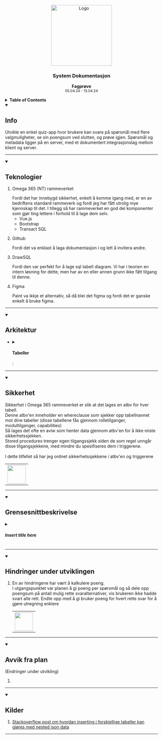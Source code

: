 <div align="center">
  <a href="https://github.com/ArvidWedtstein/Fagproove">
    <img src="https://content.energage.com/company-images/SE45893/SE45893_logo_orig.png" alt="Logo" width="200" height="200">
  </a>

  <h3 align="center">System Dokumentasjon</h3>

  <p align="center">
    <b>Fagprøve</b>
    <br />
    <sub>05.04.24 - 15.04.24</sub>
  </p>
</div>

<details>
  <summary>
    <b>Table of Contents</b>
  </summary>
  <ol>
    <li>
      <a href="#info">Info</a>
    </li>
    <li>
      <a href="#teknologier">Teknologier</a>
    </li>
    <li>
      <a href="#teknologier">Arkitektur</a>
       <ul>
        <li>
          <a href="#tabeller">Tabeller</a>
          <ul>
            <li>
              <a href="#sikkerhet-i-tabeller">Sikkerhet i Tabeller</a>
            </li>
          </ul>
        </li>
        <li>
          <a href="#views">Views</a>
        </li>
      </ul>
    </li>
    <li>
      <a href="#sikkerhet">Sikkerhet</a>
    </li>
    <li>
      <a href="#grensesnittbeskrivelse">Grensesnittbeskrivelse</a>
    </li>
    <li>
      <a href="#hindringer-under-utviklingen">Hindringer under utviklingen</a>
    </li>
    <li>
      <a href="#avvik-fra-plan">Avvik fra plan</a>
    </li>
    <li>
      <a href="#kilder">Kilder / Ressurser</a>
    </li>
  </ol>
</details>

<details open>
  <summary>
    <h2>Info</h2>
  </summary>
  <p>
    Utvikle en enkel quiz-app hvor brukere kan svare på spørsmål med flere valgmuligheter, se sin poengsum ved slutten, og prøve igjen. Spørsmål og metadata ligger på en server, med et dokumentert integrasjonslag mellom klient og server. 
  </p>  
  <hr>
</details>
<details open>
  <summary>
    <h2>Teknologier</h2>
  </summary>
   <ol>
    <li>
      <p>Omega 365 (NT) rammeverket</p>
      Fordi det har innebygd sikkerhet, enkelt å komme igang med, er en av bedriftens standard rammeverk og fordi jeg har fått utrolig mye kjennskap til det. I tillegg så har rammeverket en god del komponenter som gjør ting lettere i forhold til å lage dem selv. 
       <ul>
        <li>
          Vue.js
        </li>
        <li>
         Bootstrap
        </li>
        <li>
          Transact SQL
        </li>
      </ul>
    </li>
    <li>
      <p>Github</p>
      Fordi det va enklast å laga dokumentasjon i og lett å invitera andre.
    </li>
    <li>
      <p>DrawSQL</p>
      Fordi den var perfekt for å lage sql tabell diagram. Vi har i teorien en intern løsning for dette, men har av en eller annen grunn ikke fått tilgang til denne.
    </li>
    <li>
      <p>Figma</p>
      Paint va ikkje et alternativ, så då blei det figma og fordi det er ganske enkelt å bruke figma.
    </li>
  </ol>
  <hr>
</details>

<details open>
  <summary>
    <h2>Arkitektur</h2>
  </summary>
 <ul>
    <li>
      <details>
          <summary>
            <h4>Tabeller</h4>:
          </summary>      
          <a href="https://drawsql.app/teams/arvid/diagrams/quiz-application">Tabellstruktur</a>
      </details>
    </li>
  </ul>
  <hr />
</details>

<details open>
  <summary>
    <h2>Sikkerhet</h2>
  </summary>
  <p>
    Sikkerhet i Omega 365 rammeverket er slik at det lages en atbv for hver tabell.<br>
    Denne atbv'en inneholder en whereclause som sjekker opp tabellnavnet mot dine tabeller (disse tabellene fås gjennom rolletilganger, modultilganger, capabilities)<br>
    Så lages det ofte en aviw som henter data gjennom atbv'en for å ikke miste sikkerhetssjekken.<br>
    Stored procedures trenger egen tilgangssjekk siden de som regel unngår disse tilgangsjekkene, med mindre du spesifiseres dem i triggerene.
    <br><br>
    I dette tilfellet så har jeg ordnet sikkerhetssjekkene i atbv'en og triggerene
  </p>

   <table>
    <th>
      <img src="" width="60" />
    </th>
  </table>
  
<hr />
</details>
<details open>
  <summary>
    <h2>Grensesnittbeskrivelse</h2>
  </summary>


  <details>
    <summary><h5>Insert title here</h5></summary>
    <table>
        <tr>
          <th>Funksjoner</th>
          <th colspan="3">Beskrivelse</th>
          <th>Kode</th>
          <th>Bilder</th>
        </tr>
      <tr>
          <td>Insert function here</td>
          <td colspan="3"></td>
          <td>
            <table>
              <th>
                <img src="" width="60" />
              </th>
            </table>
          </td>
          <td> 
            <table>
              <th>
                <img src="" width="60" />
              </th>
            </table>
          </td>
        </tr>
      </table>
  </details>
    
<hr />
</details>
<details open>
  <summary>
    <h2>Hindringer under utviklingen</h2>
  </summary>

  <ol>
    <li>
      <p>
        En av hindringene har vært å kalkulere poeng.<br>
        I utgangspunktet var planen å gi poeng per spørsmål og så dele opp poengsum på antall mulig rette svaralternativer, vis brukeren ikke hadde svart alle rett.
        Endte opp med å gi bruker poeng for hvert rette svar for å gjøre utregning enklere
      </p>
      <table>
        <th><img src="" width="60"></th>
      </table>    
    </li>
  </ol>
<hr />
</details>
<details open>
  <summary>
    <h2>Avvik fra plan</h2> (Endringer under utvikling)
  </summary>
  
  <ol>
    <li>
      <p></p>
    </li>
  </ol>
 
<hr />
</details>
<details open>
  <summary>
    <h2>Kilder</h2>
  </summary>

  <ol>
    <li>
      <a href="https://stackoverflow.com/questions/49729243/insert-nested-json-array-into-multiple-tables-in-sql-server">Stackoverflow post om hvordan inserting i forskjellige tabeller kan gjøres med nested json data</a>
    </li>
  </ol>
 
<hr />
</details>

